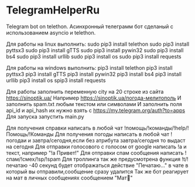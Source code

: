 # TelegramHelperRu
Telegram bot on telethon.
Асинхронный телеграмм бот сделаный с использованием asyncio и telethon.

Для работы на linux выполнить:
        sudo pip3 install telethon
        sudo pip3 install pyttsx3
        sudo pip3 install  gTTS
        sudo pip3 install pywin32
        sudo pip3 install  bs4
        sudo pip3 install urllib
        sudo pip3 install os
        sudo pip3 install requests
        
Для работы на windows выполнить:
        pip3 install telethon
        pip3 install pyttsx3
        pip3 install  gTTS
        pip3 install pywin32
        pip3 install  bs4
        pip3 install urllib
        pip3 install os
        spip3 install requests
        
Для работы заполнить переменную city на 20 строке из сайта https://sinoptik.ua/
Например https://sinoptik.ua/погода-мелитополь
И заполнить spam.txt любым текстом или символами
И заполнить поля api_id и api_hash их нужно взять с https://my.telegram.org/auth?to=apps
Для запуска запустить main.py 

Для получения справки написать в любой чат !помощь/!команды/!help/!Помощь/!Команды
Для получения погоды написать в любой чат !погодаи и завтра/сегодня,если без атрибута завтра/сегодня то выдаст на сегодня
Для отправки голосового с голосом от google написать !а и текст, например "!а Привет!"
Для отправки спам сообщения написать !спам/!смех/!sp/!spam
Для троллинга так же предусмотрена функция !t/!печатаю -40 секунд будет отображаться действие "Печатаю..." в чате в который вы отправили,сообщение сразу удалится
Так же бот реагирует на мат в личных сообщениях сообщением "Мат🌮"
